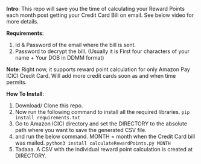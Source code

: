**Intro**: This repo will save you the time of calculating your Reward Points each month post getting your Credit Card Bill on email. See below video for more details.

**Requirements**: 
1. Id & Password of the email where the bill is sent.
2. Password to decrypt the bill. (Usually it is First four characters of your name + Your DOB in DDMM format)

**Note**: Right now, it supports reward point calculation for only Amazon Pay ICICI Credit Card. Will add more credit cards soon as and when time permits. 

**How To Install**: 
1. Download/ Clone this repo.
2. Now run the following command to install all the required libraries.
    ``` pip install requirements.txt ```
3. Go to Amazon ICICI directory and set the DIRECTORY to the absolute path where you want to save the generated CSV file. 
4.  and run the below command. MONTH = month when the Credit Card bill was mailed.
    ``` python3 install calculateRewardPoints.py MONTH ```
5. Tadaaa. A CSV with the individual reward point calculation is created at DIRECTORY.